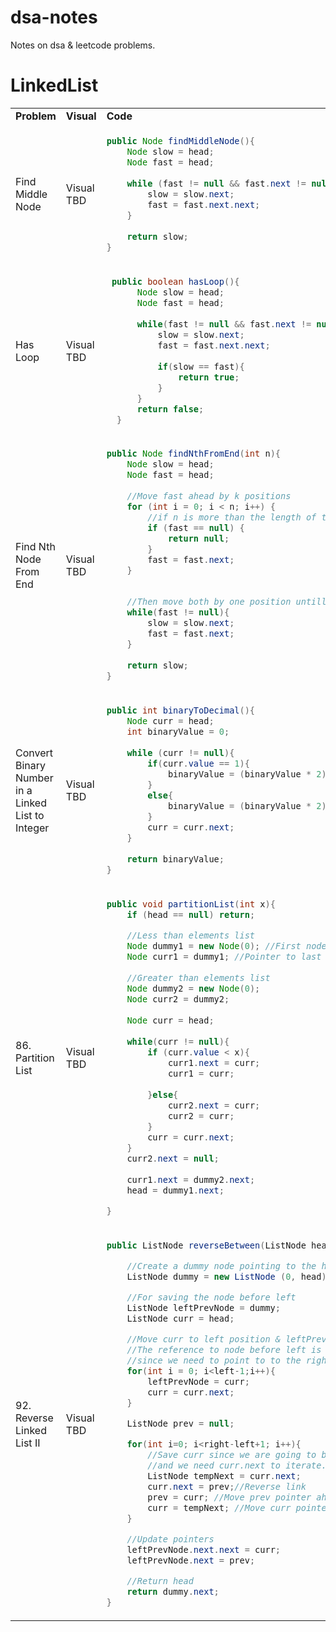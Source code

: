 # dsa-notes
Notes on dsa &amp; leetcode problems.

# LinkedList

<table>
<tr>
<td><b>Problem</b></td> <td><b>Visual</b></td> <td><b>Code</b></td>
</tr>
  
<tr>
<td> Find Middle Node </td>
<td> Visual TBD </td>
<td>

```java
public Node findMiddleNode(){
    Node slow = head;
    Node fast = head;
  
    while (fast != null && fast.next != null){
        slow = slow.next;
        fast = fast.next.next;
    }
    
    return slow;
}
```

</td>
</tr>

<tr>
<td> Has Loop </td>
<td> Visual TBD </td>
<td>
  
```java
 public boolean hasLoop(){
      Node slow = head;
      Node fast = head;
      
      while(fast != null && fast.next != null){
          slow = slow.next;
          fast = fast.next.next;
          
          if(slow == fast){
              return true;
          }
      }
      return false;
  }
```

</td>
</tr>

<tr>
<td> Find Nth Node From End </td>
<td> Visual TBD </td>
<td>
  
```java
public Node findNthFromEnd(int n){
    Node slow = head;
    Node fast = head;
    
    //Move fast ahead by k positions
    for (int i = 0; i < n; i++) {
        //if n is more than the length of the list return null
        if (fast == null) {
            return null;
        }
        fast = fast.next;
    }

    
    //Then move both by one position untill fast reaches the end.
    while(fast != null){
        slow = slow.next;
        fast = fast.next;
    }
    
    return slow;
}
```

</td>
</tr>

<tr>
<td> Convert Binary Number in a Linked List to Integer </td>
<td> Visual TBD </td>
<td>
  
```java
public int binaryToDecimal(){
    Node curr = head;
    int binaryValue = 0;
    
    while (curr != null){
        if(curr.value == 1){
            binaryValue = (binaryValue * 2) + 1;
        }
        else{
            binaryValue = (binaryValue * 2) + 0;
        }
        curr = curr.next;
    }
    
    return binaryValue;
}
```

</td>
</tr>

<tr>
<td> 86. Partition List </td>
<td> Visual TBD </td>
<td>
  
```java
public void partitionList(int x){
    if (head == null) return;

    //Less than elements list
    Node dummy1 = new Node(0); //First node of less than elements list
    Node curr1 = dummy1; //Pointer to last node of less than elements list
    
    //Greater than elements list
    Node dummy2 = new Node(0);
    Node curr2 = dummy2;
    
    Node curr = head;
    
    while(curr != null){
        if (curr.value < x){
            curr1.next = curr;
            curr1 = curr;
            
        }else{
            curr2.next = curr;
            curr2 = curr;
        }
        curr = curr.next;
    }
    curr2.next = null;
    
    curr1.next = dummy2.next;
    head = dummy1.next;
    
}
```

</td>
</tr>

<tr>
<td> 92. Reverse Linked List II </td>
<td> Visual TBD </td>
<td>
  
```java
public ListNode reverseBetween(ListNode head, int left, int right) {

    //Create a dummy node pointing to the head
    ListNode dummy = new ListNode (0, head);

    //For saving the node before left
    ListNode leftPrevNode = dummy;
    ListNode curr = head;

    //Move curr to left position & leftPrevNode to the node before left.
    //The reference to node before left is needed,
    //since we need to point to to the right end node.
    for(int i = 0; i<left-1;i++){
        leftPrevNode = curr;
        curr = curr.next;
    }

    ListNode prev = null;

    for(int i=0; i<right-left+1; i++){
        //Save curr since we are going to break curr->next to curr->prev
        //and we need curr.next to iterate.
        ListNode tempNext = curr.next;
        curr.next = prev;//Reverse link
        prev = curr; //Move prev pointer ahead
        curr = tempNext; //Move curr pointer ahead
    }

    //Update pointers
    leftPrevNode.next.next = curr;
    leftPrevNode.next = prev;

    //Return head
    return dummy.next;
}
```

</td>
</tr>

</table>

